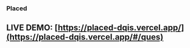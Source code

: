 ### Placed
## LIVE DEMO: [https://placed-dqis.vercel.app/](https://placed-dqis.vercel.app/#/ques)

[](https://cdn.discordapp.com/attachments/804105132681330689/1316475009396375603/image.png?ex=675b2e65&is=6759dce5&hm=2089220b2274fc7cc3df63458b7286a6d0d62721f9d02ba690fdeaf76bd569f0&)
